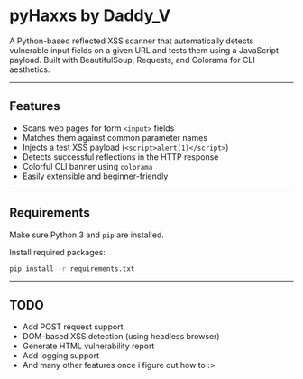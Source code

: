 #  pyHaxxs by Daddy_V

A Python-based reflected XSS scanner that automatically detects vulnerable input fields on a given URL and tests them using a JavaScript payload. Built with BeautifulSoup, Requests, and Colorama for CLI aesthetics.

---

##  Features

- Scans web pages for form `<input>` fields
- Matches them against common parameter names
- Injects a test XSS payload (`<script>alert(1)</script>`)
- Detects successful reflections in the HTTP response
- Colorful CLI banner using `colorama`
- Easily extensible and beginner-friendly

---

##  Requirements

Make sure Python 3 and `pip` are installed.

Install required packages:

```bash
pip install -r requirements.txt
```

---

## TODO
 - Add POST request support
 - DOM-based XSS detection (using headless browser)
 - Generate HTML vulnerability report
 - Add logging support
 - And many other features once i figure out how to :>
